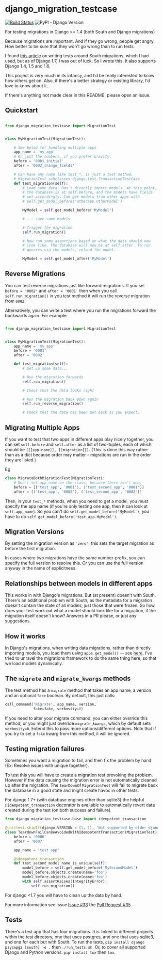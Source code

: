 # django_migration_testcase
[![Build Status](https://travis-ci.org/plumdog/django_migration_testcase.svg?branch=master)](https://travis-ci.org/plumdog/django_migration_testcase)
![PyPI - Django Version](https://img.shields.io/pypi/djversions/django_migration_testcase)

For testing migrations in Django >= 1.4 (both South and Django migrations)

Because migrations are important. And if they go wrong, people get
angry. How better to be sure that they won't go wrong than to run
tests.

I found [this article](https://micknelson.wordpress.com/2013/03/01/testing-django-migrations/)
on writing tests around South migrations, which I had used, but as of
Django 1.7, I was out of luck. So I wrote this. It also supports
Django 1.4, 1.5 and 1.6.

This project is very much in its infancy, and I'd be really interested
to know how others get on. Also, if there's a better strategy or
existing library, I'd love to know about it.

If there's anything not made clear in this README, please open an
issue.

Quickstart
----------

```python

from django_migration_testcase import MigrationTest


class MyMigrationTest(MigrationTest):

    # See below for handling multiple apps
    app_name = 'my_app'
    # Or just the numbers, if you prefer brevity.
    before = '0001_initial'
    after = '0002_change_fields'

    # Can have any name like test_*, is just a test method.
    # MigrationTest subclasses django.test.TransactionTestCase
    def test_migration(self):
        # Load some data. Don't directly import models. At this point,
        # the database is at self.before, and the models have fields
        # set accordingly. Can get models from other apps with
        # self.get_model_before('otherapp.OtherModel')

        MyModel = self.get_model_before('MyModel')

        # ... save some models

        # Trigger the migration
        self.run_migration()

        # Now run some assertions based on what the data should now
        # look like. The database will now be at self.after. To run
        # queries via the models, reload the model.

        MyModel = self.get_model_after('MyModel')
```


Reverse Migrations
------------------

You can test reverse migrations just like forward migrations. If you
set `before = '0002'` and `after = '0001'` then when you call
`self.run_migration()` in you test method it will run the reverse
migration from `0002`.

Alternatively, you can write a test where you run the migrations
forward the backwards again. For example:

```python

from django_migration_testcase import MigrationTest


class MyMigrationTest(MigrationTest):
    app_name = 'my_app'
    before = '0001'
    after = '0002'

    def test_migration(self):
        # Set up some data...

        # Run the migration forwards
        self.run_migration()

        # Check that the data looks right

        # Run the migration back down again
        self.run_reverse_migration()

        # Check that the data has been put back as you expect.
```

Migrating Multiple Apps
-----------------------

If you want to test that two apps in different apps play nicely
together, you can set `self.before` and `self.after` as a list of
two-tuples, each of which should be `([[app-name]],
[[migration]])`. (This is done this way rather than as a dict because
order may matter - migrations are run in the order they are listed.)

Eg
```python
class MigrateBothMigrationTest(MigrationTest):
    # Don't set app_name on the class, because there isn't one.
    before = [('test_app', '0001'), ('test_second_app', '0001')]
    after = [('test_app', '0002'), ('test_second_app', '0002')]
```

Then, in your `test_*` methods, when you need to get a model, you must
specify the app name (if you're only testing one app, then it can look
at `self.app_name`). So you can't do
`self.get_model_before('MyModel')`, you have to do
`self.get_model_before('test_app.MyModel')`.

Migration Versions
------------------

By setting the migration version as `'zero'`, this sets the target
migration as before the first migration.

In cases where two migrations have the same number-prefix, you can
specify the full version to resolve this. Or you can use the full
version anyway in the name of explicitness.

Relationships between models in different apps
----------------------------------------------

This works in with Django's migrations. But (at present) doesn't with
South. There's an additional problem with South, as the metadata for a
migration doesn't contain the state of all models, just those that
were frozen. So how does your test work out what a model should look
like for a migration, if the migration itself doesn't know? Answers in
a PR please, or just any suggestions.

How it works
------------

In Django's migrations, when writing data migrations, rather than
directly importing models, you load them using `apps.get_model()` --
see
[here](https://docs.djangoproject.com/en/1.7/topics/migrations/#data-migrations).
I've tried to unravel the migrations framework to do the same thing
here, so that we load models dynamically.

The `migrate` and `migrate_kwargs` methods
------------------------------------------

The test method has a `migrate` method that takes an app name, a
version and an optional `fake` boolean. By default, this just calls:
```python
call_command('migrate', app_name, version,
             fake=fake, verbosity=0)
```

If you need to alter your migrate command, you can either override this method, or you might just override `migrate_kwargs`, which by default sets `verbosity=0`. Extend this to pass more options/different options. Note that if you try to set a `fake` kwarg from this method, it will be ignored.

Testing migration failures
--------------------------

Sometimes you want a migration to fail, and then fix the problem by hand (Ex: Resolve issues with unique together).

To test this you will have to create a migration test provoking the problem. However if the data causing the migration error is not automatically cleaned up after the migration. The `tearDown`of `MigrationTest` will fail to migrate back the database in a good state and might create havoc in other tests. 

For django 1.7+ (with database engines other than sqlite3) the helpful `@idempotent_transaction` decorator is available to automatically revert data created during the test (on both success and failure). 

```python
from django_migration_testcase.base import idempotent_transaction

@unittest.skipIf(django.VERSION < (1, 7), 'Not supported by older django versions')
class TeardownFailCanBeAvoidedWithIdempotentTransaction(MigrationTest):
    before = '0006'
    after = '0007'

    app_name = 'test_app'

    @idempotent_transaction
    def test_second_model_name_is_unique(self):
        model_before = self.get_model_before('MySecondModel')
        model_before.objects.create(name='foo')
        model_before.objects.create(name='foo')
        with self.assertRaises(IntegrityError):
            self.run_migration()
```

For django <1.7 you will have to clean up the data by hand.

For more information see issue [Issue #33](https://github.com/plumdog/django_migration_testcase/issues/33) the [Pull Request #35](https://github.com/plumdog/django_migration_testcase/pull/35).

Tests
-----

There's a test app that has four migrations. It is linked to different
projects within the test directory, one that uses postgres, and one
that uses sqlite3, and one for each but with South. To run the tests,
`pip install django psycopg2 [south] -e .` then `./run_tests.sh`. Or,
to cover all supported Django and Python versions: `pip install tox`
then `tox`.
